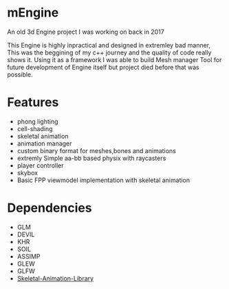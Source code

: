 # mEngine
An old 3d Engine project I was working on back in 2017


This Engine is highly inpractical and designed in extremley bad manner, This was the beggining of my c++ journey and the quality of code really shows it.
Using it as a framework I was able to build Mesh manager Tool for future development of Engine itself but project died before that was possible.

# Features
- phong lighting
- cell-shading
- skeletal animation
- animation manager
- custom binary format for meshes,bones and animations
- extremly Simple aa-bb based physix with raycasters
- player controller
- skybox
- Basic FPP viewmodel implementation with skeletal animation


# Dependencies
- GLM
- DEVIL
- KHR
- SOIL
- ASSIMP
- GLEW
- GLFW
- [Skeletal-Animation-Library](https://github.com/RecklessGame/Skeletal-Animation-Library)
